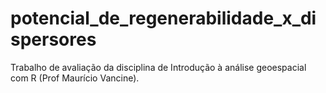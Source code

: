 # potencial_de_regenerabilidade_x_dispersores
Trabalho de avaliação da disciplina de Introdução à análise geoespacial com R (Prof Maurício Vancine). 
